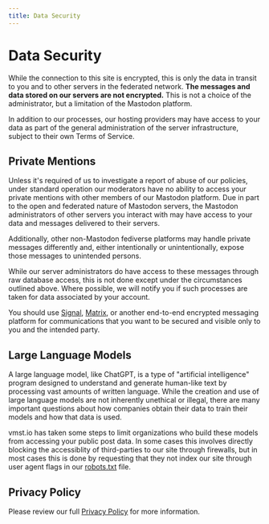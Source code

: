```yaml
---
title: Data Security
---
```


# Data Security

While the connection to this site is encrypted, this is only the data in transit to you and to other servers in the federated network.
**The messages and data stored on our servers are not encrypted.** This is not a choice of the administrator, but a limitation of the Mastodon platform.

In addition to our processes, our hosting providers may have access to your data as part of the general administration of the server infrastructure, subject to their own Terms of Service.

## Private Mentions

Unless it's required of us to investigate a report of abuse of our policies, under standard operation our moderators have no ability to access your private mentions with other members of our Mastodon platform. Due in part to the open and federated nature of Mastodon servers, the Mastodon administrators of other servers you interact with may have access to your data and messages delivered to their servers.

Additionally, other non-Mastodon fediverse platforms may handle private messages differently and, either intentionally or unintentionally, expose those messages to unintended persons.

While our server administrators do have access to these messages through raw database access, this is not done except under the circumstances outlined above.
Where possible, we will notify you if such processes are taken for data associated by your account.

You should use [Signal](https://www.signal.org/), [Matrix](https://joinmatrix.org/), or another end-to-end encrypted messaging platform for communications that you want to be secured and visible only to you and the intended party.

## Large Language Models

A large language model, like ChatGPT, is a type of "artificial intelligence" program designed to understand and generate human-like text by processing vast amounts of written language.
While the creation and use of large language models are not inherently unethical or illegal, there are many important questions about how companies obtain their data to train their models and how that data is used.

vmst.io has taken some steps to limit organizations who build these models from accessing your public post data.
In some cases this involves directly blocking the accessiblity of third-parties to our site through firewalls, but in most cases this is done by requesting that they not index our site through user agent flags in our [robots.txt](https://vmst.io/robots.txt) file.

## Privacy Policy

Please review our full [Privacy Policy](/about/tos) for more information.